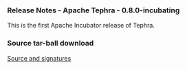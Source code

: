 <!--
 Licensed to the Apache Software Foundation (ASF) under one
 or more contributor license agreements.  See the NOTICE file
 distributed with this work for additional information
 regarding copyright ownership.  The ASF licenses this file
 to you under the Apache License, Version 2.0 (the
 "License"); you may not use this file except in compliance
 with the License.  You may obtain a copy of the License at

     http://www.apache.org/licenses/LICENSE-2.0

 Unless required by applicable law or agreed to in writing, software
 distributed under the License is distributed on an "AS IS" BASIS,
 WITHOUT WARRANTIES OR CONDITIONS OF ANY KIND, either express or implied.
 See the License for the specific language governing permissions and
 limitations under the License.
-->

<head>
  <title>Apache Tephra Release 0.8.0-incubating</title>
</head>

### Release Notes - Apache Tephra - 0.8.0-incubating

This is the first Apache Incubator release of Tephra.

### Source tar-ball download
[Source and signatures](http://www.apache.org/dyn/closer.cgi/incubator/tephra/0.8.0-incubating/src)
